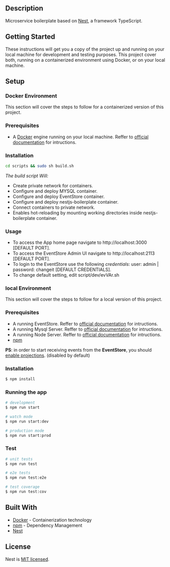 
## Description

Microservice boilerplate based on [Nest](https://github.com/nestjs/nest), a framework TypeScript.

## Getting Started

These instructions will get you a copy of the project up and running on your local machine for development and testing purposes. This project cover both, running on a containerized environment using Docker, or on your local machine.  

## Setup

### Docker Environment
This section will cover the steps to follow for a containerized version of this project.

### Prerequisites
* A [Docker](https://docs.docker.com/) engine running on your local machine. Reffer to [official documentation](https://docs.docker.com/install/) for intructions.
 
### Installation

```bash
cd scripts && sudo sh build.sh
```
*The build script Will:*
* Create private network for containers.
* Configure and deploy MYSQL container.
* Configure and deploy EventStore container.
* Configure and deploy nestjs-boilerplate container.
* Connect containers to private network.
* Enables hot-reloading by mounting working directories inside nestjs-boilerplate container. 

### Usage
- To access the App home page navigate to http://localhost:3000  [DEFAULT PORT].
- To access the EventStore Admin UI navigate to http://localhost:2113 [DEFAULT PORT].
- To login to the EventStore use the following *credentials*: user: admin | password: changeit [DEFAULT CREDENTIALS].
- To change default setting, edit script/dev/evVAr.sh

### local Environment
This section will cover the steps to follow for a local version of this project.

### Prerequisites
* A running EventStore. Reffer to [official documentation](https://eventstore.org/docs/getting-started/index.html?tabs=tabid-1) for intructions.
* A running Mysql Server. Reffer to [official documentation](https://dev.mysql.com/doc/refman/5.7/en/) for intructions.
* A running Node Server. Reffer to [official documentation](https://nodejs.org/en/download/) for intructions.
* [npm](https://www.npmjs.com)

**PS**: in order to start receiving events from the **EventStore**, you should [enable projections](https://eventstore.org/docs/projections/system-projections/index.html?tabs=tabid-5#enabling-system-projections). (disabled by default)
### Installation

```bash
$ npm install
```
### Running the app

```bash
# development
$ npm run start

# watch mode
$ npm run start:dev

# production mode
$ npm run start:prod
```

### Test

```bash
# unit tests
$ npm run test

# e2e tests
$ npm run test:e2e

# test coverage
$ npm run test:cov
```
## Built With

* [Docker](https://docs.docker.com/) - Containerization technology
* [npm](https://www.npmjs.com) - Dependency Management
* [Nest](https://github.com/nestjs/nest)

## License

  Nest is [MIT licensed](https://github.com/nestjs/nest/blob/master/LICENSE).
